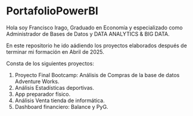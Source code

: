 # PortafolioPowerBI
Hola soy Francisco Irago, Graduado en Economía y especializado como Administrador de Bases de Datos y DATA ANALYTICS &amp; BIG DATA.

En este repositorio he ido aádiendo los proyectos elaborados después de terminar mi formación en Abril de 2025.

Consta de los siguientes proyectos:

  1. Proyecto Final Bootcamp: Análisis de Compras de la base de datos Adventure Works.
  2. Análisis Estadísticas deportivas.
  3. App preparador físico.
  4. Análisis Venta tienda de informática.
  5. Dashboard financiero: Balance y PyG.
